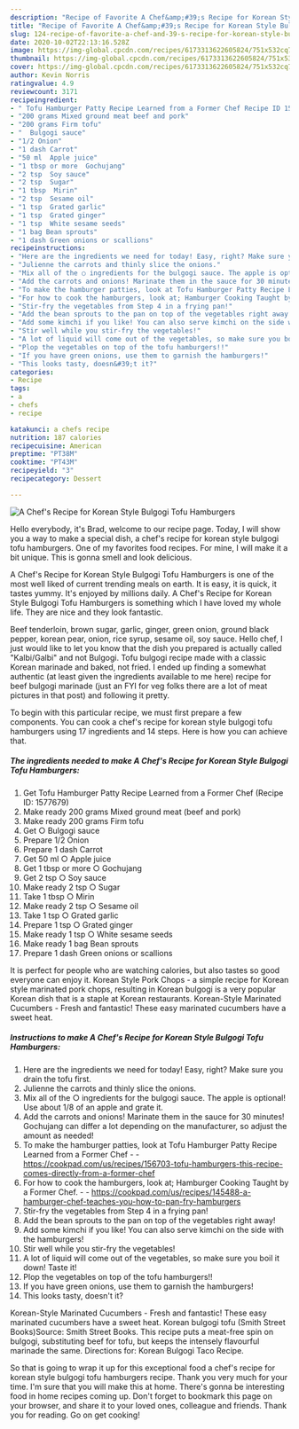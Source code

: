```yaml
---
description: "Recipe of Favorite A Chef&amp;#39;s Recipe for Korean Style Bulgogi Tofu Hamburgers"
title: "Recipe of Favorite A Chef&amp;#39;s Recipe for Korean Style Bulgogi Tofu Hamburgers"
slug: 124-recipe-of-favorite-a-chef-and-39-s-recipe-for-korean-style-bulgogi-tofu-hamburgers
date: 2020-10-02T22:13:16.528Z
image: https://img-global.cpcdn.com/recipes/6173313622605824/751x532cq70/a-chefs-recipe-for-korean-style-bulgogi-tofu-hamburgers-recipe-main-photo.jpg
thumbnail: https://img-global.cpcdn.com/recipes/6173313622605824/751x532cq70/a-chefs-recipe-for-korean-style-bulgogi-tofu-hamburgers-recipe-main-photo.jpg
cover: https://img-global.cpcdn.com/recipes/6173313622605824/751x532cq70/a-chefs-recipe-for-korean-style-bulgogi-tofu-hamburgers-recipe-main-photo.jpg
author: Kevin Norris
ratingvalue: 4.9
reviewcount: 3171
recipeingredient:
- " Tofu Hamburger Patty Recipe Learned from a Former Chef Recipe ID 1577679"
- "200 grams Mixed ground meat beef and pork"
- "200 grams Firm tofu"
- "  Bulgogi sauce"
- "1/2 Onion"
- "1 dash Carrot"
- "50 ml  Apple juice"
- "1 tbsp or more  Gochujang"
- "2 tsp  Soy sauce"
- "2 tsp  Sugar"
- "1 tbsp  Mirin"
- "2 tsp  Sesame oil"
- "1 tsp  Grated garlic"
- "1 tsp  Grated ginger"
- "1 tsp  White sesame seeds"
- "1 bag Bean sprouts"
- "1 dash Green onions or scallions"
recipeinstructions:
- "Here are the ingredients we need for today! Easy, right? Make sure you drain the tofu first."
- "Julienne the carrots and thinly slice the onions."
- "Mix all of the ○ ingredients for the bulgogi sauce. The apple is optional! Use about 1/8 of an apple and grate it."
- "Add the carrots and onions! Marinate them in the sauce for 30 minutes! Gochujang can differ a lot depending on the manufacturer, so adjust the amount as needed!"
- "To make the hamburger patties, look at Tofu Hamburger Patty Recipe Learned from a Former Chef  https://cookpad.com/us/recipes/156703-tofu-hamburgers-this-recipe-comes-directly-from-a-former-chef"
- "For how to cook the hamburgers, look at; Hamburger Cooking Taught by a Former Chef.  https://cookpad.com/us/recipes/145488-a-hamburger-chef-teaches-you-how-to-pan-fry-hamburgers"
- "Stir-fry the vegetables from Step 4 in a frying pan!"
- "Add the bean sprouts to the pan on top of the vegetables right away!"
- "Add some kimchi if you like! You can also serve kimchi on the side with the hamburgers!"
- "Stir well while you stir-fry the vegetables!"
- "A lot of liquid will come out of the vegetables, so make sure you boil it down! Taste it!"
- "Plop the vegetables on top of the tofu hamburgers!!"
- "If you have green onions, use them to garnish the hamburgers!"
- "This looks tasty, doesn&#39;t it?"
categories:
- Recipe
tags:
- a
- chefs
- recipe

katakunci: a chefs recipe 
nutrition: 187 calories
recipecuisine: American
preptime: "PT38M"
cooktime: "PT43M"
recipeyield: "3"
recipecategory: Dessert

---
```



![A Chef&#39;s Recipe for Korean Style Bulgogi Tofu Hamburgers](https://img-global.cpcdn.com/recipes/6173313622605824/751x532cq70/a-chefs-recipe-for-korean-style-bulgogi-tofu-hamburgers-recipe-main-photo.jpg)

Hello everybody, it's Brad, welcome to our recipe page. Today, I will show you a way to make a special dish, a chef&#39;s recipe for korean style bulgogi tofu hamburgers. One of my favorites food recipes. For mine, I will make it a bit unique. This is gonna smell and look delicious.

A Chef&#39;s Recipe for Korean Style Bulgogi Tofu Hamburgers is one of the most well liked of current trending meals on earth. It is easy, it is quick, it tastes yummy. It's enjoyed by millions daily. A Chef&#39;s Recipe for Korean Style Bulgogi Tofu Hamburgers is something which I have loved my whole life. They are nice and they look fantastic.

Beef tenderloin, brown sugar, garlic, ginger, green onion, ground black pepper, korean pear, onion, rice syrup, sesame oil, soy sauce. Hello chef, I just would like to let you know that the dish you prepared is actually called &#34;Kalbi/Galbi&#34; and not Bulgogi. Tofu bulgogi recipe made with a classic Korean marinade and baked, not fried. I ended up finding a somewhat authentic (at least given the ingredients available to me here) recipe for beef bulgogi marinade (just an FYI for veg folks there are a lot of meat pictures in that post) and following it pretty.


To begin with this particular recipe, we must first prepare a few components. You can cook a chef&#39;s recipe for korean style bulgogi tofu hamburgers using 17 ingredients and 14 steps. Here is how you can achieve that.

<!--inarticleads1-->

##### The ingredients needed to make A Chef&#39;s Recipe for Korean Style Bulgogi Tofu Hamburgers:

1. Get  Tofu Hamburger Patty Recipe Learned from a Former Chef (Recipe ID: 1577679)
1. Make ready 200 grams Mixed ground meat (beef and pork)
1. Make ready 200 grams Firm tofu
1. Get  ○ Bulgogi sauce
1. Prepare 1/2 Onion
1. Prepare 1 dash Carrot
1. Get 50 ml ○ Apple juice
1. Get 1 tbsp or more ○ Gochujang
1. Get 2 tsp ○ Soy sauce
1. Make ready 2 tsp ○ Sugar
1. Take 1 tbsp ○ Mirin
1. Make ready 2 tsp ○ Sesame oil
1. Take 1 tsp ○ Grated garlic
1. Prepare 1 tsp ○ Grated ginger
1. Make ready 1 tsp ○ White sesame seeds
1. Make ready 1 bag Bean sprouts
1. Prepare 1 dash Green onions or scallions


It is perfect for people who are watching calories, but also tastes so good everyone can enjoy it. Korean Style Pork Chops - a simple recipe for Korean style marinated pork chops, resulting in Korean bulgogi is a very popular Korean dish that is a staple at Korean restaurants. Korean-Style Marinated Cucumbers - Fresh and fantastic! These easy marinated cucumbers have a sweet heat. 

<!--inarticleads2-->

##### Instructions to make A Chef&#39;s Recipe for Korean Style Bulgogi Tofu Hamburgers:

1. Here are the ingredients we need for today! Easy, right? Make sure you drain the tofu first.
1. Julienne the carrots and thinly slice the onions.
1. Mix all of the ○ ingredients for the bulgogi sauce. The apple is optional! Use about 1/8 of an apple and grate it.
1. Add the carrots and onions! Marinate them in the sauce for 30 minutes! Gochujang can differ a lot depending on the manufacturer, so adjust the amount as needed!
1. To make the hamburger patties, look at Tofu Hamburger Patty Recipe Learned from a Former Chef -  - https://cookpad.com/us/recipes/156703-tofu-hamburgers-this-recipe-comes-directly-from-a-former-chef
1. For how to cook the hamburgers, look at; Hamburger Cooking Taught by a Former Chef. -  - https://cookpad.com/us/recipes/145488-a-hamburger-chef-teaches-you-how-to-pan-fry-hamburgers
1. Stir-fry the vegetables from Step 4 in a frying pan!
1. Add the bean sprouts to the pan on top of the vegetables right away!
1. Add some kimchi if you like! You can also serve kimchi on the side with the hamburgers!
1. Stir well while you stir-fry the vegetables!
1. A lot of liquid will come out of the vegetables, so make sure you boil it down! Taste it!
1. Plop the vegetables on top of the tofu hamburgers!!
1. If you have green onions, use them to garnish the hamburgers!
1. This looks tasty, doesn&#39;t it?


Korean-Style Marinated Cucumbers - Fresh and fantastic! These easy marinated cucumbers have a sweet heat. Korean bulgogi tofu (Smith Street Books)Source: Smith Street Books. This recipe puts a meat-free spin on bulgogi, substituting beef for tofu, but keeps the intensely flavourful marinade the same. Directions for: Korean Bulgogi Taco Recipe. 

So that is going to wrap it up for this exceptional food a chef&#39;s recipe for korean style bulgogi tofu hamburgers recipe. Thank you very much for your time. I'm sure that you will make this at home. There's gonna be interesting food in home recipes coming up. Don't forget to bookmark this page on your browser, and share it to your loved ones, colleague and friends. Thank you for reading. Go on get cooking!
